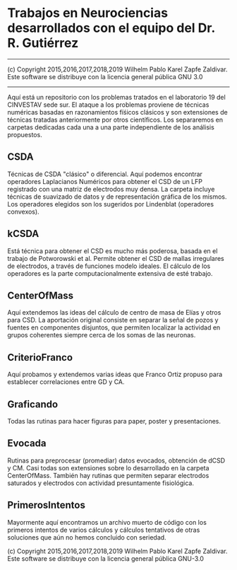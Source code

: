 Trabajos en Neurociencias desarrollados con el equipo del Dr. R. Gutiérrez
=====================================================================

-------------------------------------------------------------------

(c) Copyright  2015,2016,2017,2018,2019
Wilhelm Pablo Karel Zapfe Zaldivar.
Este software se distribuye con la licencia general pública GNU 3.0

--------------------------------------------------------------------


Aquí está un repositorio con los problemas tratados en el laboratorio 19
del CINVESTAV sede sur. El ataque a los problemas proviene de técnicas
numéricas basadas en razonamientos fíśicos clásicos y son extensiones
de técnicas tratadas anteriormente por otros científicos. Los separaremos en
carpetas dedicadas cada una a una parte independiente de los análisis
propuestos.

## CSDA

Técnicas de CSDA "clásico" o diferencial. Aquí podemos encontrar operadores
Laplacianos Numéricos para obtener el CSD de un LFP registrado con una
matriz de electrodos muy densa. La carpeta incluye técnicas de suavizado
de datos y de representación gráfica de los mismos. Los operadores
elegidos son los sugeridos por Lindenblat (operadores convexos).

## kCSDA

Está técnica para obtener el CSD es mucho más poderosa, basada en el trabajo de
Potworowski et al. Permite obtener el CSD de mallas irregulares de electrodos,
a través de funciones modelo ideales. El cálculo de los operadores
es la parte computacionalmente extensiva de esté trabajo.

## CenterOfMass

Aquí extendemos las ideas del cálculo de centro de masa de Elías y otros para
CSD. La aportación original consiste en separar la señal de pozos y fuentes
en componentes disjuntos, que permiten localizar la actividad en grupos
coherentes siempre cerca de los somas de las neuronas.


## CriterioFranco

Aquí probamos y extendemos varias ideas que Franco Ortiz propuso para
establecer correlaciones entre GD y CA.

## Graficando

Todas las rutinas para hacer figuras para paper, poster y presentaciones.

## Evocada

Rutinas para preprocesar (promediar) datos evocados, obtención de dCSD y CM.
Casi todas son extensiones sobre lo desarrollado en la carpeta CenterOfMass.
También hay rutinas que permiten separar electrodos saturados y electrodos con
actividad presuntamente fisiológica.

## PrimerosIntentos

Mayormente aquí encontramos un archivo muerto de código con los primeros
intentos de varios cálculos y cálculos tentativos de otras soluciones que aún
no hemos concluido con seriedad.


(c) Copyright  2015,2016,2017,2018,2019
Wilhelm Pablo Karel Zapfe Zaldivar.
Este software se distribuye con la licencia general pública GNU-3.0
